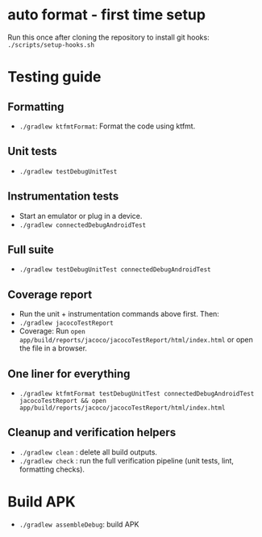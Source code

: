 # auto format - first time setup
Run this once after cloning the repository to install git hooks: `./scripts/setup-hooks.sh`

# Testing guide

## Formatting
- `./gradlew ktfmtFormat`: Format the code using ktfmt.

## Unit tests
- `./gradlew testDebugUnitTest`

## Instrumentation tests
- Start an emulator or plug in a device.
- `./gradlew connectedDebugAndroidTest`

## Full suite
- `./gradlew testDebugUnitTest connectedDebugAndroidTest`

## Coverage report
- Run the unit + instrumentation commands above first. Then: 
- `./gradlew jacocoTestReport`
- Coverage: Run `open app/build/reports/jacoco/jacocoTestReport/html/index.html` or open the file in a browser.

## One liner for everything
- `./gradlew ktfmtFormat testDebugUnitTest connectedDebugAndroidTest jacocoTestReport && open app/build/reports/jacoco/jacocoTestReport/html/index.html`

## Cleanup and verification helpers
- `./gradlew clean` : delete all build outputs.
- `./gradlew check` : run the full verification pipeline (unit tests, lint, formatting checks).

# Build APK
- `./gradlew assembleDebug`: build APK
